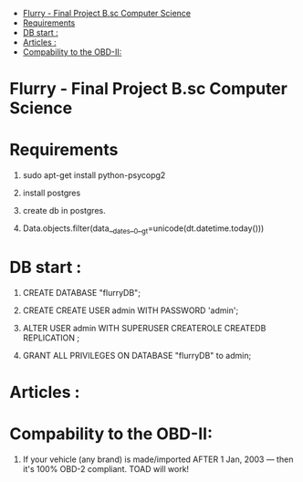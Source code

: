 - [Flurry - Final Project B.sc Computer Science](#sec-1)
- [Requirements](#sec-2)
- [DB start :](#sec-3)
- [Articles :](#sec-4)
- [Compability to the OBD-II:](#sec-5)

# Flurry - Final Project B.sc Computer Science

# Requirements

1.  sudo apt-get install python-psycopg2

2.  install postgres

3.  create db in postgres.

4.  Data.objects.filter(data\_<sub>dates</sub>\_<sub>0</sub>\_<sub>gt</sub>=unicode(dt.datetime.today()))

# DB start :

1.  CREATE DATABASE "flurryDB";

2.  CREATE CREATE USER admin WITH PASSWORD 'admin';

3.  ALTER USER admin WITH SUPERUSER CREATEROLE CREATEDB REPLICATION ;

4.  GRANT ALL PRIVILEGES ON DATABASE "flurryDB" to admin;

# Articles :

# Compability to the OBD-II:

1.  If your vehicle (any brand) is made/imported AFTER 1 Jan, 2003 — then it's 100% OBD-2 compliant. TOAD will work!
